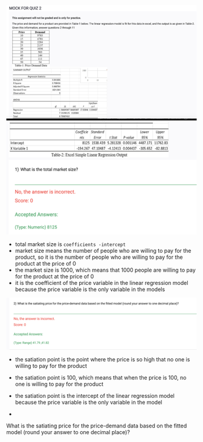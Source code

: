 ![](2023-08-04-13-27-13.png)
![](2023-08-04-13-27-38.png)

- total market size is `coefficients -intercept` 
- market size means the number of people who are willing to pay for the product, so it is the number of people who are willing to pay for the product at the price of 0
- the market size is 1000, which means that 1000 people are willing to pay for the product at the price of 0
- it is the coefficient of the price variable in the linear regression model because the price variable is the only variable in the models

![](2023-08-04-13-48-55.png)

- the satiation point is the point where the price is so high that no one is willing to pay for the product
- the satiation point is 100, which means that when the price is 100, no one is willing to pay for the product
- the satiation point is the intercept of the linear regression model because the price variable is the only variable in the model

- 
What is the satiating price for the price-demand data based on the fitted model (round your answer to one decimal place)?

